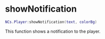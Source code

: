 # showNotification

```lua
NCs.Player:showNotification(text, colorBg)
```

This function shows a notification to the player.
